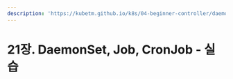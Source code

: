 ```yaml
---
description: 'https://kubetm.github.io/k8s/04-beginner-controller/daemonset/'
---
```


# 21장. DaemonSet, Job, CronJob - 실습

